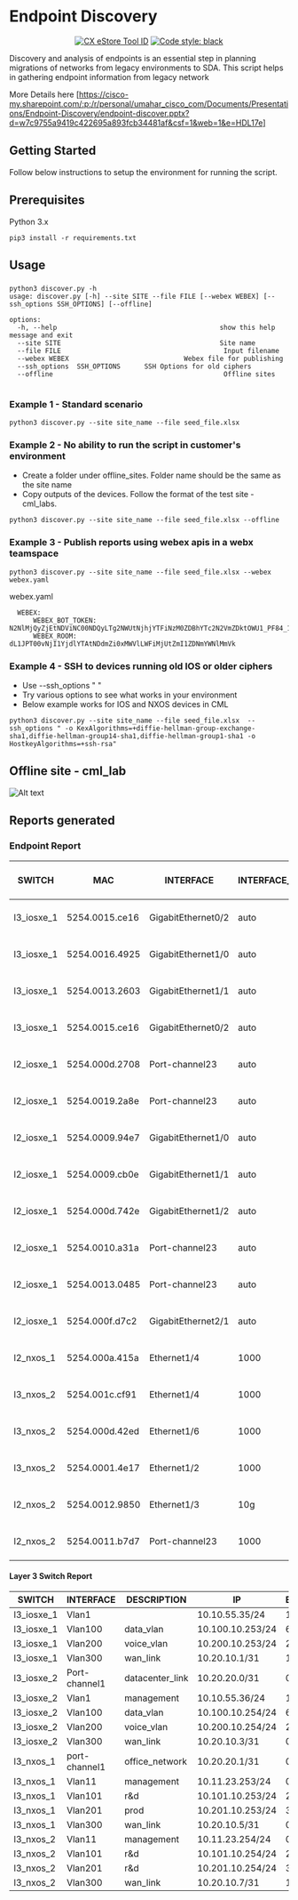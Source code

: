 # Endpoint Discovery 

<p align="center">
<a href="https://cxtools.cisco.com/cxestore/#/toolDetail/53661"><img alt="CX eStore Tool ID" src="https://img.shields.io/badge/TOOL%20ID-53661-blue"></a>
<a href="https://github.com/psf/black"><img alt="Code style: black" src="https://img.shields.io/badge/code%20style-black-000000.svg"></a>
</p>
Discovery and analysis of endpoints is an essential step in planning migrations of networks from legacy environments to SDA.
This script helps in gathering endpoint information from legacy network

More Details here [https://cisco-my.sharepoint.com/:p:/r/personal/umahar_cisco_com/Documents/Presentations/Endpoint-Discovery/endpoint-discover.pptx?d=w7c9755a9419c422695a893fcb34481af&csf=1&web=1&e=HDL17e]

## Getting Started

Follow below instructions to setup the environment for running the script.

## Prerequisites

Python 3.x

```
pip3 install -r requirements.txt 

```
## Usage

### 

```
python3 discover.py -h
usage: discover.py [-h] --site SITE --file FILE [--webex WEBEX] [--ssh_options SSH_OPTIONS] [--offline]

options:
  -h, --help                                         show this help message and exit
  --site SITE                                        Site name
  --file FILE                                         Input filename
  --webex WEBEX                             Webex file for publishing
  --ssh_options  SSH_OPTIONS      SSH Options for old ciphers
  --offline                                           Offline sites


```

### Example 1 - Standard scenario

```
python3 discover.py --site site_name --file seed_file.xlsx 

```


### Example 2 - No ability to run the script in customer's environment

-  Create a folder under offline_sites. Folder name should be the same as the site name
-  Copy outputs of the devices. Follow the format of the test site - cml_labs. 
   



```
python3 discover.py --site site_name --file seed_file.xlsx --offline 

```

### Example 3 - Publish reports using webex apis in a webx teamspace

```
python3 discover.py --site site_name --file seed_file.xlsx --webex webex.yaml 

```

webex.yaml 

```
  WEBEX:
      WEBEX_BOT_TOKEN: N2NlMjQyZjEtNDViNC00NDQyLTg2NWUtNjhjYTFiNzM0ZDBhYTc2N2VmZDktOWU1_PF84_1ed
      WEBEX_ROOM: dL1JPT00vNjI1YjdlYTAtNDdmZi0xMWVlLWFiMjUtZmI1ZDNmYWNlMmVk
```


### Example 4 - SSH to devices running old IOS or older ciphers

- Use --ssh_options " "
- Try various options to see what works in your environment
- Below example works for IOS and NXOS devices in CML 

```
python3 discover.py --site site_name --file seed_file.xlsx  --ssh_options " -o KexAlgorithms=+diffie-hellman-group-exchange-sha1,diffie-hellman-group14-sha1,diffie-hellman-group1-sha1 -o HostkeyAlgorithms=+ssh-rsa"
```


## Offline site - cml_lab

![Alt text](https://imgur.com/GLCiDI2.png) 


## Reports generated


### Endpoint Report

 <!-- TABLE_GENERATE_START -->

| SWITCH     | MAC            | INTERFACE          | INTERFACE_SPEED | INTERFACE_TYPE | VLAN | IP          | VENDOR           | CDP_PLATFORM | CDP_HOSTNAME | STATIC IP or DHCP | Cisco Comments | Customer Comments | Post-Migration-IP | Critical Endpoint |
|------------|----------------|--------------------|-----------------|----------------|------|-------------|------------------|--------------|--------------|-------------------|----------------|-------------------|-------------------|-------------------|
| l3_iosxe_1 | 5254.0015.ce16 | GigabitEthernet0/2 | auto            | trunk          | 1    | 10.10.55.1  | Vendor Not Found |              |              |                   |                |                   |                   |                   |
| l3_iosxe_1 | 5254.0016.4925 | GigabitEthernet1/0 | auto            | 100            | 100  | 10.100.10.6 | Vendor Not Found |              |              |                   |                |                   |                   |                   |
| l3_iosxe_1 | 5254.0013.2603 | GigabitEthernet1/1 | auto            | 200            | 200  | 10.200.10.3 | Vendor Not Found |              |              |                   |                |                   |                   |                   |
| l3_iosxe_1 | 5254.0015.ce16 | GigabitEthernet0/2 | auto            | trunk          | 300  | 10.20.10.0  | Vendor Not Found |              |              |                   |                |                   |                   |                   |
| l2_iosxe_1 | 5254.000d.2708 | Port-channel23     | auto            | trunk          | 1    |             | Vendor Not Found |              |              |                   |                |                   |                   |                   |
| l2_iosxe_1 | 5254.0019.2a8e | Port-channel23     | auto            | trunk          | 1    |             | Vendor Not Found |              |              |                   |                |                   |                   |                   |
| l2_iosxe_1 | 5254.0009.94e7 | GigabitEthernet1/0 | auto            | 100            | 100  | 10.100.10.3 | Vendor Not Found |              |              |                   |                |                   |                   |                   |
| l2_iosxe_1 | 5254.0009.cb0e | GigabitEthernet1/1 | auto            | 100            | 100  | 10.100.10.4 | Vendor Not Found |              |              |                   |                |                   |                   |                   |
| l2_iosxe_1 | 5254.000d.742e | GigabitEthernet1/2 | auto            | 100            | 100  | 10.100.10.5 | Vendor Not Found |              |              |                   |                |                   |                   |                   |
| l2_iosxe_1 | 5254.0010.a31a | Port-channel23     | auto            | trunk          | 100  | 10.100.10.7 | Vendor Not Found |              |              |                   |                |                   |                   |                   |
| l2_iosxe_1 | 5254.0013.0485 | Port-channel23     | auto            | trunk          | 100  | 10.100.10.8 | Vendor Not Found |              |              |                   |                |                   |                   |                   |
| l2_iosxe_1 | 5254.000f.d7c2 | GigabitEthernet2/1 | auto            | 200            | 200  | 10.200.10.2 | Vendor Not Found |              |              |                   |                |                   |                   |                   |
| l2_nxos_1  | 5254.000a.415a | Ethernet1/4        | 1000            | 200            | 200  | 10.200.10.6 | Vendor Not Found |              |              |                   |                |                   |                   |                   |
| l3_nxos_2  | 5254.001c.cf91 | Ethernet1/4        | 1000            | 101            | 101  | 10.101.10.2 | Vendor Not Found |              |              |                   |                |                   |                   |                   |
| l3_nxos_2  | 5254.000d.42ed | Ethernet1/6        | 1000            | 201            | 201  | 10.201.10.3 | Vendor Not Found |              |              |                   |                |                   |                   |                   |
| l3_nxos_2  | 5254.0001.4e17 | Ethernet1/2        | 1000            | trunk          | 300  | 10.20.10.6  | Vendor Not Found |              |              |                   |                |                   |                   |                   |
| l2_nxos_2  | 5254.0012.9850 | Ethernet1/3        | 10g             | full           | 1    |             | Vendor Not Found |              |              |                   |                |                   |                   |                   |
| l2_nxos_2  | 5254.0011.b7d7 | Port-channel23     | 1000            | trunk          | 101  | 10.101.10.4 | Vendor Not Found |              |              |                   |                |                   |                   |                   |


<!-- TABLE_GENERATE_END -->


#### Layer 3 Switch Report


| SWITCH     | INTERFACE     | DESCRIPTION     | IP               | ENDPOINT_COUNT |
|------------|---------------|-----------------|------------------|----------------|
| l3_iosxe_1 | Vlan1         |                 | 10.10.55.35/24   | 1              |
| l3_iosxe_1 | Vlan100       | data_vlan       | 10.100.10.253/24 | 6              |
| l3_iosxe_1 | Vlan200       | voice_vlan      | 10.200.10.253/24 | 2              |
| l3_iosxe_1 | Vlan300       | wan_link        | 10.20.10.1/31    | 1              |
| l3_iosxe_2 | Port-channel1 | datacenter_link | 10.20.20.0/31    | 0              |
| l3_iosxe_2 | Vlan1         | management      | 10.10.55.36/24   | 1              |
| l3_iosxe_2 | Vlan100       | data_vlan       | 10.100.10.254/24 | 6              |
| l3_iosxe_2 | Vlan200       | voice_vlan      | 10.200.10.254/24 | 2              |
| l3_iosxe_2 | Vlan300       | wan_link        | 10.20.10.3/31    | 0              |
| l3_nxos_1  | port-channel1 | office_network  | 10.20.20.1/31    | 0              |
| l3_nxos_1  | Vlan11        | management      | 10.11.23.253/24  | 0              |
| l3_nxos_1  | Vlan101       | r&d             | 10.101.10.253/24 | 2              |
| l3_nxos_1  | Vlan201       | prod            | 10.201.10.253/24 | 3              |
| l3_nxos_1  | Vlan300       | wan_link        | 10.20.10.5/31    | 0              |
| l3_nxos_2  | Vlan11        | management      | 10.11.23.254/24  | 0              |
| l3_nxos_2  | Vlan101       | r&d             | 10.101.10.254/24 | 2              |
| l3_nxos_2  | Vlan201       | r&d             | 10.201.10.254/24 | 3              |
| l3_nxos_2  | Vlan300       | wan_link        | 10.20.10.7/31    | 1              |
